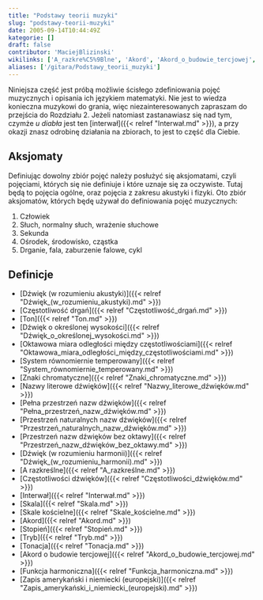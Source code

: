 ```yaml
---
title: "Podstawy teorii muzyki"
slug: "podstawy-teorii-muzyki"
date: 2005-09-14T10:44:49Z
kategorie: []
draft: false
contributor: 'MaciejBlizinski'
wikilinks: ['A_razkre%C5%9Blne', 'Akord', 'Akord_o_budowie_tercjowej', 'Cz%C4%99stotliwo%C5%9B%C4%87_drga%C5%84', 'Cz%C4%99stotliwo%C5%9Bci_d%C5%BAwi%C4%99k%C3%B3w', 'D%C5%BAwi%C4%99k_(w_rozumieniu_akustyki)', 'D%C5%BAwi%C4%99k_(w_rozumieniu_harmonii)', 'D%C5%BAwi%C4%99k_o_okre%C5%9Blonej_wysoko%C5%9Bci', 'Funkcja_harmoniczna', 'Interwa%C5%82', 'Nazwy_literowe_d%C5%BAwi%C4%99k%C3%B3w', 'Oktawowa_miara_odleg%C5%82o%C5%9Bci_mi%C4%99dzy_cz%C4%99stotliwo%C5%9Bciami', 'Pe%C5%82na_przestrze%C5%84_nazw_d%C5%BAwi%C4%99k%C3%B3w', 'Przestrze%C5%84_naturalnych_nazw_d%C5%BAwi%C4%99k%C3%B3w', 'Przestrze%C5%84_nazw_d%C5%BAwi%C4%99k%C3%B3w_bez_oktawy', 'Skala', 'Skale_ko%C5%9Bcielne', 'Stopie%C5%84', 'System_r%C3%B3wnomiernie_temperowany', 'Ton', 'Tonacja', 'Tryb', 'Wysoko%C5%9B%C4%87_d%C5%BAwi%C4%99ku', 'Zapis_ameryka%C5%84ski_i_niemiecki_(europejski)', 'Znaki_chromatyczne', 'interwa%C5%82']
aliases: ['/gitara/Podstawy_teorii_muzyki']
---
```

Niniejsza część jest próbą możliwie ścisłego zdefiniowania pojęć
muzycznych i opisania ich językiem matematyki. Nie jest to wiedza
konieczna muzykowi do grania, więc niezainteresowanych zapraszam do
przejścia do Rozdziału 2. Jeżeli natomiast zastanawiasz się nad tym,
czymże *u diabła* jest ten [interwał]({{< relref "Interwał.md" >}}), a przy
okazji znasz odrobinę działania na zbiorach, to jest to część dla
Ciebie.

## Aksjomaty

Definiując dowolny zbiór pojęć należy posłużyć się aksjomatami, czyli
pojęciami, których się nie definiuje i które uznaje się za oczywiste.
Tutaj będą to pojęcia ogólne, oraz pojęcia z zakresu akustyki i fizyki.
Oto zbiór aksjomatów, których będę używał do definiowania pojęć
muzycznych:

1.  Człowiek
2.  Słuch, normalny słuch, wrażenie słuchowe
3.  Sekunda
4.  Ośrodek, środowisko, cząstka
5.  Drganie, fala, zaburzenie falowe, cykl

## Definicje



  - [Dźwięk (w rozumieniu akustyki)]({{< relref "Dźwięk_(w_rozumieniu_akustyki).md" >}})
  - [Częstotliwość drgań]({{< relref "Częstotliwość_drgań.md" >}})
  - [Ton]({{< relref "Ton.md" >}})
  - [Dźwięk o określonej wysokości]({{< relref "Dźwięk_o_określonej_wysokości.md" >}})
  - [Oktawowa miara odległości między częstotliwościami]({{< relref "Oktawowa_miara_odległości_między_częstotliwościami.md" >}})
  - [System równomiernie temperowany]({{< relref "System_równomiernie_temperowany.md" >}})
  - [Znaki chromatyczne]({{< relref "Znaki_chromatyczne.md" >}})
  - [Nazwy literowe dźwięków]({{< relref "Nazwy_literowe_dźwięków.md" >}})
  - [Pełna przestrzeń nazw dźwięków]({{< relref "Pełna_przestrzeń_nazw_dźwięków.md" >}})
  - [Przestrzeń naturalnych nazw dźwięków]({{< relref "Przestrzeń_naturalnych_nazw_dźwięków.md" >}})
  - [Przestrzeń nazw dźwięków bez oktawy]({{< relref "Przestrzeń_nazw_dźwięków_bez_oktawy.md" >}})
  - [Dźwięk (w rozumieniu harmonii)]({{< relref "Dźwięk_(w_rozumieniu_harmonii).md" >}})
  - [A razkreślne]({{< relref "A_razkreślne.md" >}})
  - [Częstotliwości dźwięków]({{< relref "Częstotliwości_dźwięków.md" >}})
  - [Interwał]({{< relref "Interwał.md" >}})
  - [Skala]({{< relref "Skala.md" >}})
  - [Skale kościelne]({{< relref "Skale_kościelne.md" >}})
  - [Akord]({{< relref "Akord.md" >}})
  - [Stopień]({{< relref "Stopień.md" >}})
  - [Tryb]({{< relref "Tryb.md" >}})
  - [Tonacja]({{< relref "Tonacja.md" >}})
  - [Akord o budowie tercjowej]({{< relref "Akord_o_budowie_tercjowej.md" >}})
  - [Funkcja harmoniczna]({{< relref "Funkcja_harmoniczna.md" >}})
  - [Zapis amerykański i niemiecki (europejski)]({{< relref "Zapis_amerykański_i_niemiecki_(europejski).md" >}})
